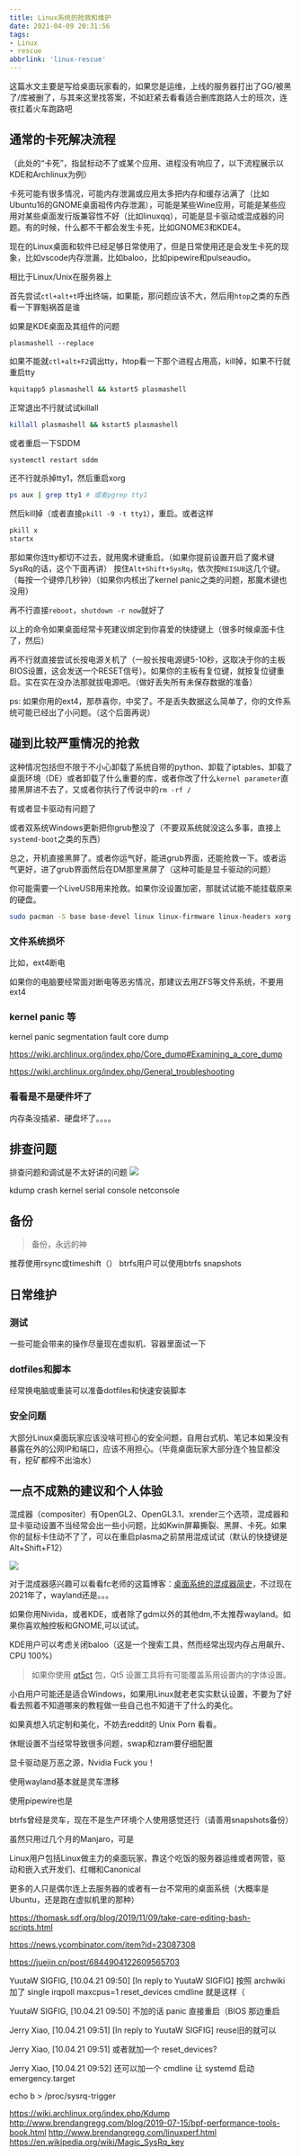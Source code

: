 ```yaml
---
title: Linux系统的抢救和维护
date: 2021-04-09 20:31:56
tags:
- Linux
- rescue
abbrlink: 'linux-rescue'
---
```

这篇水文主要是写给桌面玩家看的，如果您是运维，上线的服务器打出了GG/被黑了/库被删了，与其来这里找答案，不如赶紧去看看适合删库跑路人士的班次，连夜扛着火车跑路吧
<!-- more -->

## 通常的卡死解决流程

（此处的“卡死”，指鼠标动不了或某个应用、进程没有响应了，以下流程展示以KDE和Archlinux为例）

卡死可能有很多情况，可能内存泄漏或应用太多把内存和缓存沾满了（比如Ubuntu16的GNOME桌面祖传内存泄漏），可能是某些Wine应用，可能是某些应用对某些桌面发行版兼容性不好（比如linuxqq），可能是显卡驱动或混成器的问题。有的时候，什么都不干都会发生卡死，比如GNOME3和KDE4。

现在的Linux桌面和软件已经足够日常使用了，但是日常使用还是会发生卡死的现象，比如vscode内存泄漏，比如baloo，比如pipewire和pulseaudio。

相比于Linux/Unix在服务器上

首先尝试`ctl+alt+t`呼出终端，如果能，那问题应该不大，然后用`htop`之类的东西看一下罪魁祸首是谁

如果是KDE桌面及其组件的问题

`plasmashell --replace`

如果不能就`ctl+alt+F2`调出tty，htop看一下那个进程占用高，kill掉，如果不行就重启tty

```bash
kquitapp5 plasmashell && kstart5 plasmashell
```

正常退出不行就试试killall

```bash
killall plasmashell && kstart5 plasmashell
```

或者重启一下SDDM

```bash
systemctl restart sddm
```

还不行就杀掉tty1，然后重启xorg

```bash
ps aux | grep tty1 # 或者pgrep tty1
```

然后kill掉（或者直接`pkill -9 -t tty1`），重启。或者这样

```bash
pkill x
startx
```

那如果你连tty都切不过去，就用魔术键重启。（如果你提前设置开启了魔术键SysRq的话，这个下面再讲）
按住`Alt+Shift+SysRq`，依次按`REISUB`这几个键。（每按一个键停几秒钟）（如果你内核出了kernel panic之类的问题，那魔术键也没用）

再不行直接`reboot`，`shutdown -r now`就好了

以上的命令如果桌面经常卡死建议绑定到你喜爱的快捷键上（很多时候桌面卡住了，然后）

再不行就直接尝试长按电源关机了（一般长按电源键5-10秒，这取决于你的主板BIOS设置，这会发送一个RESET信号）。如果你的主板有复位键，就按复位键重启。实在实在没办法那就拔电源吧。（做好丢失所有未保存数据的准备）

ps: 如果你用的ext4，那恭喜你，中奖了。不是丢失数据这么简单了，你的文件系统可能已经出了小问题。（这个后面再说）


## 碰到比较严重情况的抢救

这种情况包括但不限于不小心卸载了系统自带的python、卸载了iptables、卸载了桌面环境（DE）或者卸载了什么重要的库，或者你改了什么`kernel parameter`直接黑屏进不去了，又或者你执行了传说中的`rm -rf /`

有或者显卡驱动有问题了

或者双系统Windows更新把你grub整没了（不要双系统就没这么多事，直接上`systemd-boot`之类的东西）

总之，开机直接黑屏了。或者你运气好，能进grub界面，还能抢救一下。或者运气更好，进了grub界面然后在DM那里黑屏了（这种可能是显卡驱动的问题）

你可能需要一个LiveUSB用来抢救。如果你没设置加密，那就试试能不能挂载原来的硬盘。

```bash
sudo pacman -S base base-devel linux linux-firmware linux-headers xorg plasma kde-applications
```

### 文件系统损坏

比如，ext4断电

如果你的电脑要经常面对断电等恶劣情况，那建议去用ZFS等文件系统，不要用ext4

### kernel panic 等

kernel panic segmentation fault core dump

https://wiki.archlinux.org/index.php/Core_dump#Examining_a_core_dump

https://wiki.archlinux.org/index.php/General_troubleshooting

### 看看是不是硬件坏了

内存条没插紧、硬盘坏了。。。。

## 排查问题

排查问题和调试是不太好讲的问题
![](linux-rescue/1618031552.png)


kdump crash kernel serial console netconsole

## 备份

>备份，永远的神

推荐使用rsync或timeshift（）
btrfs用户可以使用btrfs snapshots

## 日常维护

### 测试

一些可能会带来的操作尽量现在虚拟机、容器里面试一下

### dotfiles和脚本

经常换电脑或重装可以准备dotfiles和快速安装脚本

### 安全问题

大部分Linux桌面玩家应该没啥可担心的安全问题，自用台式机、笔记本如果没有暴露在外的公网IP和端口，应该不用担心。（毕竟桌面玩家大部分连个独显都没有，挖矿都榨不出油水）


## 一点不成熟的建议和个人体验

混成器（compositer）有OpenGL2、OpenGL3.1、xrender三个选项，混成器和显卡驱动设置不当经常会出一些小问题，比如Kwin屏幕撕裂、黑屏、卡死。如果你的鼠标卡住动不了了，可以在重启plasma之前禁用混成试试（默认的快捷键是Alt+Shift+F12）

![](linux-rescue/1618028977.png)

对于混成器感兴趣可以看看fc老师的这篇博客：[桌面系统的混成器简史](https://farseerfc.me/zhs/brief-history-of-compositors-in-desktop-os.html)，不过现在2021年了，wayland还是。。。

如果你用Nivida，或者KDE，或者除了gdm以外的其他dm,不太推荐wayland。如果你喜欢触控板和GNOME,可以试试。

KDE用户可以考虑关闭baloo（这是一个搜索工具，然而经常出现内存占用飙升、CPU 100%）

> 如果你使用 [qt5ct](https://archlinux.org/packages/?name=qt5ct) 包，Qt5 设置工具将有可能覆盖系用设置内的字体设置。

小白用户可能还是适合Windows，如果用Linux就老老实实默认设置，不要为了好看去照着不知道哪来的教程做一些自己也不知道干了什么的美化。

如果真想入坑定制和美化，不妨去reddit的 Unix Porn 看看。

休眠设置不当经常导致很多问题，swap和zram要仔细配置

显卡驱动是万恶之源，Nvidia Fuck you！

使用wayland基本就是灵车漂移

使用pipewire也是

btrfs曾经是灵车，现在不是生产环境个人使用感觉还行（请善用snapshots备份）

虽然只用过几个月的Manjaro，可是

Linux用户包括Linux做主力的桌面玩家，靠这个吃饭的服务器运维或者网管，驱动和嵌入式开发们、红帽和Canonical

更多的人只是偶尔连上去服务器的或者有一台不常用的桌面系统（大概率是Ubuntu，还是跑在虚拟机里的那种）

https://thomask.sdf.org/blog/2019/11/09/take-care-editing-bash-scripts.html

https://news.ycombinator.com/item?id=23087308

https://juejin.cn/post/6844904122609565703

YuutaW SIGFIG, [10.04.21 09:50]
[In reply to YuutaW SIGFIG]
按照 archwiki 加了 single irqpoll maxcpus=1 reset_devices cmdline 就是这样（

YuutaW SIGFIG, [10.04.21 09:50]
不加的话 panic 直接重启（BIOS 那边重启

Jerry Xiao, [10.04.21 09:51]
[In reply to YuutaW SIGFIG]
reuse旧的就可以

Jerry Xiao, [10.04.21 09:51]
或者就加一个 reset_devices?

Jerry Xiao, [10.04.21 09:52]
还可以加一个 cmdline 让 systemd 启动 emergency.target


echo b > /proc/sysrq-trigger

https://wiki.archlinux.org/index.php/Kdump
http://www.brendangregg.com/blog/2019-07-15/bpf-performance-tools-book.html
http://www.brendangregg.com/linuxperf.html
https://en.wikipedia.org/wiki/Magic_SysRq_key